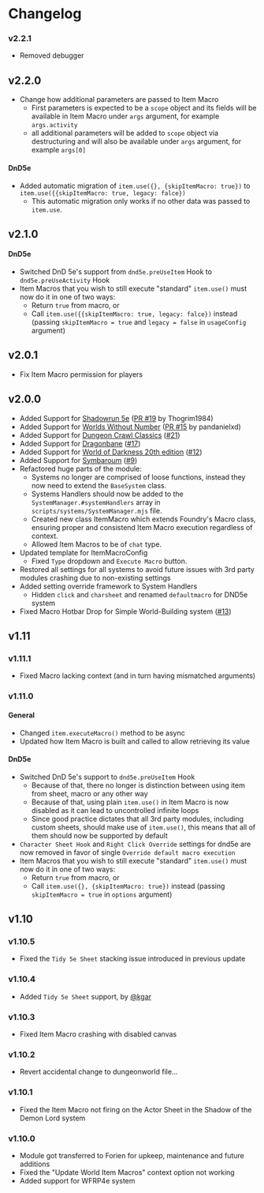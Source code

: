 # Changelog

### v2.2.1
* Removed debugger

## v2.2.0
* Change how additional parameters are passed to Item Macro
  * First parameters is expected to be a `scope` object and its fields will be available in Item Macro under `args` argument, for example `args.activity`
  * all additional parameters will be added to `scope` object via destructuring and will also be available under `args` argument, for example `args[0]`
#### DnD5e
* Added automatic migration of `item.use({}, {skipItemMacro: true})` to `item.use({{skipItemMacro: true, legacy: falce})`
  * This automatic migration only works if no other data was passed to `item.use`.

## v2.1.0
#### DnD5e
* Switched DnD 5e's support from `dnd5e.preUseItem` Hook to `dnd5e.preUseActivity` Hook
* Item Macros that you wish to still execute "standard" `item.use()` must now do it in one of two ways:
  * Return `true` from macro, or
  * Call `item.use({{skipItemMacro: true, legacy: falce})` instead (passing `skipItemMacro = true` and `legacy = false` in `usageConfig` argument)

## v2.0.1
* Fix Item Macro permission for players 

## v2.0.0
* Added Support for [Shadowrun 5e](https://foundryvtt.com/packages/shadowrun5e) ([PR #19](https://github.com/Foundry-Workshop/Item-Macro/pull/19) by Thogrim1984)
* Added Support for [Worlds Without Number](https://foundryvtt.com/packages/wwn) ([PR #15](https://github.com/Foundry-Workshop/Item-Macro/pull/15) by pandanielxd)
* Added Support for [Dungeon Crawl Classics](https://foundryvtt.com/packages/ddc) ([#21](https://github.com/Foundry-Workshop/Item-Macro/issues/21))
* Added Support for [Dragonbane](https://foundryvtt.com/packages/dragonbane) ([#17](https://github.com/Foundry-Workshop/Item-Macro/issues/17))
* Added Support for [World of Darkness 20th edition](https://foundryvtt.com/packages/worldofdarkness) ([#12](https://github.com/Foundry-Workshop/Item-Macro/issues/12))
* Added Support for [Symbaroum](https://foundryvtt.com/packages/symbaroum) ([#9](https://github.com/Foundry-Workshop/Item-Macro/issues/9))
* Refactored huge parts of the module:
  * Systems no longer are comprised of loose functions, instead they now need to extend the `BaseSystem` class.
  * Systems Handlers should now be added to the `SystemManager.#systemHandlers` array in `scripts/systems/SystemManager.mjs` file.
  * Created new class ItemMacro which extends Foundry's Macro class, ensuring proper and consistend Item Macro execution regardless of context.
  * Allowed Item Macros to be of `chat` type.
* Updated template for ItemMacroConfig
  * Fixed `Type` dropdown and `Execute Macro` button.
* Restored all settings for all systems to avoid future issues with 3rd party modules crashing due to non-existing settings
* Added setting override framework to System Handlers
  * Hidden `click` and `charsheet` and renamed `defaultmacro` for DND5e system
* Fixed Macro Hotbar Drop for Simple World-Building system ([#13](https://github.com/Foundry-Workshop/Item-Macro/issues/13))

## v1.11
### v1.11.1
* Fixed Macro lacking context (and in turn having mismatched arguments)
### v1.11.0
#### General
* Changed `item.executeMacro()` method to be async
* Updated how Item Macro is built and called to allow retrieving its value
#### DnD5e
* Switched DnD 5e's support to `dnd5e.preUseItem` Hook
  * Because of that, there no longer is distinction between using item from sheet, macro or any other way
  * Because of that, using plain `item.use()` in Item Macro is now disabled as it can lead to uncontrolled infinite loops
  * Since good practice dictates that all 3rd party modules, including custom sheets, should make use of `item.use()`, this means that all of them should now be supported by default
* `Character Sheet Hook` and `Right Click Override` settings for dnd5e are now removed in favor of single `Override default macro execution`
* Item Macros that you wish to still execute "standard" `item.use()` must now do it in one of two ways:
  * Return `true` from macro, or
  * Call `item.use({}, {skipItemMacro: true})` instead (passing `skipItemMacro = true` in `options` argument)


## v1.10
### v1.10.5
* Fixed the `Tidy 5e Sheet` stacking issue introduced in previous update 

### v1.10.4
* Added `Tidy 5e Sheet` support, by [@kgar](https://github.com/kgar)

### v1.10.3
* Fixed Item Macro crashing with disabled canvas

### v1.10.2
* Revert accidental change to dungeonworld file...

### v1.10.1
* Fixed the Item Macro not firing on the Actor Sheet in the Shadow of the Demon Lord system

### v1.10.0
* Module got transferred to Forien for upkeep, maintenance and future additions
* Fixed the "Update World Item Macros" context option not working
* Added support for WFRP4e system